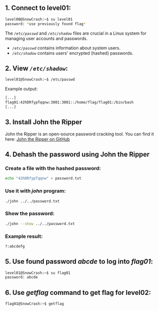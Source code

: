 ## 1. Connect to level01:

```bash
level00@SnowCrash:~$ su level01
password: *use previously found flag*
```

The *`/etc/passwd`* and *`/etc/shadow`* files are crucial in a Linux system for managing user accounts and passwords.

- *`/etc/passwd`* contains information about system users.
- *`/etc/shadow`* contains users' encrypted (hashed) passwords.

## 2. View *`/etc/shadow`*:

```bash
level01@SnowCrash:~$ /etc/passwd
```

Example output:

```bash
[...]
flag01:42hDRfypTqqnw:3001:3001::/home/flag/flag01:/bin/bash
[...]
```

## 3. Install John the Ripper

John the Ripper is an open-source password cracking tool. You can find it here: [John the Ripper on GitHub](https://github.com/openwall/john)

## 4. Dehash the password using John the Ripper

### Create a file with the hashed password:
```bash
echo "42hDRfypTqqnw" > password.txt
```

### Use it with *john* program:
```bash
./john ../../password.txt
```

### Show the password:
```bash
./john --show ../../password.txt
```

### Example result:
```bash
?:abcdefg
```

## 5. Use found password *abcde* to log into *flag01*:

```bash
level01@SnowCrash:~$ su flag01
password: abcde
```

## 6. Use *getflag* command to get flag for level02:

```bash
flag01@SnowCrash:~$ getflag
```

